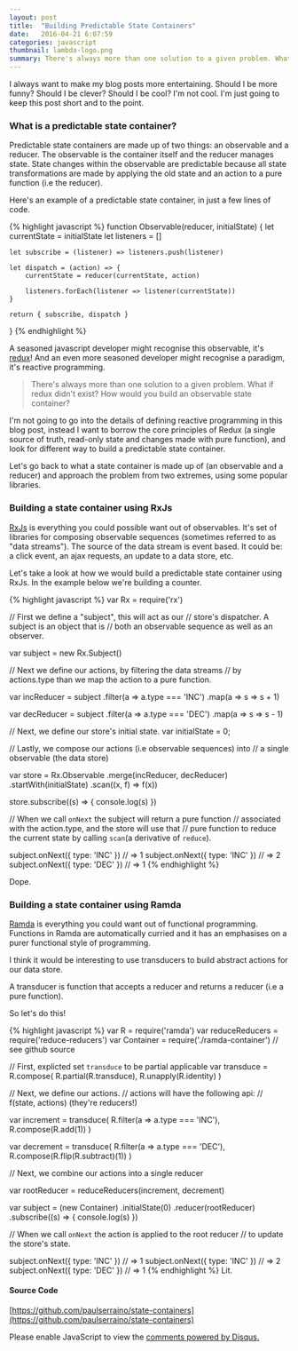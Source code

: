 ```yaml
---
layout: post
title:  "Building Predictable State Containers"
date:   2016-04-21 6:07:59
categories: javascript
thumbnail: lambda-logo.png
summary: There's always more than one solution to a given problem. What if redux didn't exist? How would you build an observable state container?
---
```


I always want to make my blog posts more entertaining. Should I be more funny? Should I be clever? Should I be cool? I'm not cool. I'm just going to keep this post short and to the point.

### What is a predictable state container?

Predictable state containers are made up of two things: an observable and a reducer. The observable is the container itself and the reducer manages state. State changes within the observable are predictable because all state transformations are made by applying the old state and an action to a pure function (i.e the reducer).

Here's an example of a predictable state container, in just a few lines of code.

{% highlight javascript %}
function Observable(reducer, initialState) {
    let currentState = initialState
    let listeners = []

    let subscribe = (listener) => listeners.push(listener)

    let dispatch = (action) => {
        currentState = reducer(currentState, action)

        listeners.forEach(listener => listener(currentState))
    }

    return { subscribe, dispatch }
}
{% endhighlight %}

A seasoned javascript developer might recognise this observable, it's [redux](https://github.com/reactjs/redux)! And an even more seasoned developer might recognise a paradigm, it's reactive programming.

> There's always more than one solution to a given problem. What if redux didn't exist? How would you build an observable state container?

I'm not going to go into the details of defining reactive programming in this blog post, instead I want to borrow the core principles of Redux (a single source of truth, read-only state and changes made with pure function), and look for different way to build a predictable state container.

Let's go back to what a state container is made up of (an observable and a reducer) and approach the problem from two extremes, using some popular libraries.

### Building a state container using RxJs

[RxJs](http://reactivex.io) is everything you could possible want out of observables. It's set of libraries for composing observable sequences (sometimes referred to as "data streams"). The source of the data stream is event based. It could be: a click event, an ajax requests, an update to a data store, etc.

Let's take a look at how we would build a predictable state container using RxJs. In the example below we're building a counter.

{% highlight javascript %}
var Rx = require('rx')

// First we define a "subject", this will act as our
// store's dispatcher. A subject is an object that is
// both an observable sequence as well as an observer.

var subject = new Rx.Subject()

// Next we define our actions, by filtering the data streams
// by actions.type than we map the action to a pure function.

var incReducer = subject
    .filter(a => a.type === 'INC')
    .map(a => s => s + 1)

var decReducer = subject
    .filter(a => a.type === 'DEC')
    .map(a => s => s - 1)

// Next, we define our store's initial state.
var initialState = 0;

// Lastly, we compose our actions (i.e observable sequences) into
// a single observable (the data store)

var store = Rx.Observable
    .merge(incReducer, decReducer)
    .startWith(initialState)
    .scan((x, f) => f(x))

store.subscribe((s) => {
    console.log(s)
})

// When we call `onNext` the subject will return a pure function
// associated with the action.type, and the store will use that
// pure function to reduce the current state by calling `scan`(a derivative of `reduce`).

subject.onNext({ type: 'INC' }) // => 1
subject.onNext({ type: 'INC' }) // => 2
subject.onNext({ type: 'DEC' }) // => 1
{% endhighlight %}

Dope.

### Building a state container using Ramda

[Ramda](http://ramdajs.com) is everything you could want out of functional programming. Functions in Ramda are automatically curried and it has an emphasises on a purer functional style of programming.

I think it would be interesting to use transducers to build abstract actions for our data store.

A transducer is function that accepts a reducer and returns a reducer (i.e a pure function).

So let's do this!

{% highlight javascript %}
var R = require('ramda')
var reduceReducers = require('reduce-reducers')
var Container = require('./ramda-container') // see github source

// First, explicted set `transduce` to be partial applicable
var transduce = R.compose(
    R.partial(R.transduce),
    R.unapply(R.identity)
)

// Next, we define our actions.
// actions will have the following api:
// f(state, actions) (they're reducers!)

var increment = transduce(
    R.filter(a => a.type === 'INC'),
    R.compose(R.add(1))
)

var decrement = transduce(
    R.filter(a => a.type === 'DEC'),
    R.compose(R.flip(R.subtract)(1))
)

// Next, we combine our actions into a single reducer

var rootReducer = reduceReducers(increment, decrement)

var subject = (new Container)
    .initialState(0)
    .reducer(rootReducer)
    .subscribe((s) => {
        console.log(s)
    })

// When we call `onNext` the action is applied to the root reducer
// to update the store's state.

subject.onNext({ type: 'INC' }) // => 1
subject.onNext({ type: 'INC' }) // => 2
subject.onNext({ type: 'DEC' }) // => 1
{% endhighlight %}
Lit.

#### Source Code
[https://github.com/paulserraino/state-containers](https://github.com/paulserraino/state-containers)

<div id="disqus_thread"></div>
<script>

(function() { // DON'T EDIT BELOW THIS LINE
var d = document, s = d.createElement('script');

s.src = '//paulserrainogithub.disqus.com/embed.js';

s.setAttribute('data-timestamp', +new Date());
(d.head || d.body).appendChild(s);
})();
</script>
<noscript>Please enable JavaScript to view the <a href="https://disqus.com/?ref_noscript" rel="nofollow">comments powered by Disqus.</a></noscript>

